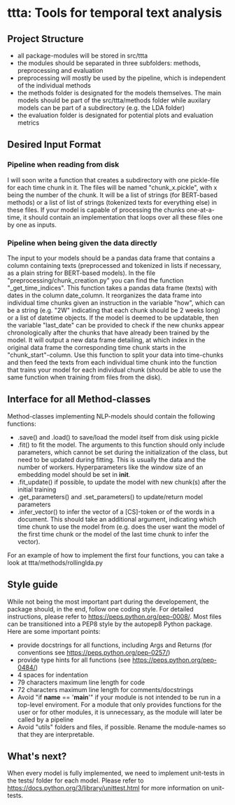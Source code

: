 # ttta: Tools for temporal text analysis

## Project Structure
- all package-modules will be stored in src/ttta
- the modules should be separated in three subfolders: methods, preprocessing and evaluation
- preprocessing will mostly be used by the pipeline, which is independent of the individual methods
- the methods folder is designated for the models themselves. The main models should be part of the src/ttta/methods folder while auxilary models can be part of a subdirectory (e.g. the LDA folder)
- the evaluation folder is designated for potential plots and evaluation metrics 

## Desired Input Format

### Pipeline when reading from disk
I will soon write a function that creates a subdirectory with one pickle-file for each time chunk in it. The files will be named "chunk_x.pickle", with x being the number of the chunk. It will be a list of strings (for BERT-based methods) or a list of list of strings (tokenized texts for everything else) in these files. If your model is capable of processing the chunks one-at-a-time, it should contain an implementation that loops over all these files one by one as inputs.
### Pipeline when being given the data directly
The input to your models should be a pandas data frame that contains a column containing texts (preprocessed and tokenized in lists if necessary, as a plain string for BERT-based models).
In the file "preprocessing/chunk_creation.py" you can find the function "_get_time_indices". This function takes a pandas data frame (texts) with dates in the column date_column. It reorganizes the data frame into individual time chunks given an instruction in the variable "how", which can be a string (e.g. "2W" indicating that each chunk should be 2 weeks long) or a list of datetime objects. If the model is deemed to be updatable, then the variable "last_date" can be provided to check if the new chunks appear chronologically after the chunks that have already been trained by the model. It will output a new data frame detailing, at which index in the original data frame the corresponding time chunk starts in the "chunk_start"-column.
Use this function to split your data into time-chunks and then feed the texts from each individual time chunk into the function that trains your model for each individual chunk (should be able to use the same function when training from files from the disk).

## Interface for all Method-classes
Method-classes implementing NLP-models should contain the following functions:
- .save() and .load() to save/load the model itself from disk using pickle
- .fit() to fit the model. The arguments to this function should only include parameters, which cannot be set during the initialization of the class, but need to be updated during fitting. This is usually the data and the number of workers. Hyperparameters like the window size of an embedding model should be set in __init__.
- .fit_update() if possible, to update the model with new chunk(s) after the initial training
- .get_parameters() and .set_parameters() to update/return model parameters
- .infer_vector() to infer the vector of a [CS]-token or of the words in a document. This should take an additional argument, indicating which time chunk to use the model from (e.g. does the user want the model of the first time chunk or the model of the last time chunk to infer the vector).

For an example of how to implement the first four functions, you can take a look at ttta/methods/rollinglda.py

## Style guide
While not being the most important part during the developement, the package should, in the end, follow one coding style. For detailed instructions, please refer to https://peps.python.org/pep-0008/. Most files can be transitioned into a PEP8 style by the autopep8 Python package. Here are some important points:
- provide docstrings for all functions, including Args and Returns (for conventions see https://peps.python.org/pep-0257/)
- provide type hints for all functions (see https://peps.python.org/pep-0484/)
- 4 spaces for indentation
- 79 characters maximum line length for code
- 72 characters maximum line length for comments/docstrings
- Avoid "if __name__ == '__main__'" if your module is not intended to be run in a top-level enviroment. For a module that only provides functions for the user or for other modules, it is unnecessary, as the module will later be called by a pipeline
- Avoid "utils" folders and files, if possible. Rename the module-names so that they are interpretable.

## What's next?
When every model is fully implemented, we need to implement unit-tests in the tests/ folder for each model. Please refer to https://docs.python.org/3/library/unittest.html for more information on unit-tests.
